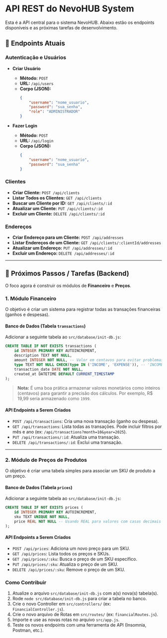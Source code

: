 # API REST do NevoHUB System

Esta é a API central para o sistema NevoHUB. Abaixo estão os endpoints disponíveis e as próximas tarefas de desenvolvimento.

## 🚀 Endpoints Atuais

### Autenticação e Usuários

* **Criar Usuário**
    * **Método:** `POST`
    * **URL:** `/api/users`
    * **Corpo (JSON):**
        ```json
        {
            "username": "nome_usuario",
            "password": "sua_senha",
            "role": "ADMINISTRADOR" 
        }
        ```

* **Fazer Login**
    * **Método:** `POST`
    * **URL:** `/api/login`
    * **Corpo (JSON):**
        ```json
        {
            "username": "nome_usuario",
            "password": "sua_senha"
        }
        ```

### Clientes

* **Criar Cliente:** `POST /api/clients`
* **Listar Todos os Clientes:** `GET /api/clients`
* **Buscar um Cliente por ID:** `GET /api/clients/:id`
* **Atualizar um Cliente:** `PUT /api/clients/:id`
* **Excluir um Cliente:** `DELETE /api/clients/:id`

### Endereços

* **Criar Endereço para um Cliente:** `POST /api/addresses`
* **Listar Endereços de um Cliente:** `GET /api/clients/:clientId/addresses`
* **Atualizar um Endereço:** `PUT /api/addresses/:id`
* **Excluir um Endereço:** `DELETE /api/addresses/:id`

---

## 📝 Próximos Passos / Tarefas (Backend)

O foco agora é construir os módulos de **Financeiro** e **Preços**.

### 1. Módulo Financeiro

O objetivo é criar um sistema para registrar todas as transações financeiras (ganhos e despesas).

#### **Banco de Dados (Tabela `transactions`)**
Adicionar a seguinte tabela ao `src/database/init-db.js`:
```sql
CREATE TABLE IF NOT EXISTS transactions (
    id INTEGER PRIMARY KEY AUTOINCREMENT,
    description TEXT NOT NULL,
    amount INTEGER NOT NULL, -- Valor em centavos para evitar problemas com ponto flutuante
    type TEXT NOT NULL CHECK(type IN ('INCOME', 'EXPENSE')), -- 'INCOME' para ganhos, 'EXPENSE' para despesas
    transaction_date DATE NOT NULL,
    created_at DATETIME DEFAULT CURRENT_TIMESTAMP
);
```
> **Nota:** É uma boa prática armazenar valores monetários como inteiros (centavos) para garantir a precisão dos cálculos. Por exemplo, R$ 19,99 seria armazenado como `1999`.

#### **API Endpoints a Serem Criados**
* `POST /api/transactions`: Cria uma nova transação (ganho ou despesa).
* `GET /api/transactions`: Lista todas as transações. Pode incluir filtros por mês e ano (ex: `/api/transactions?month=10&year=2025`).
* `PUT /api/transactions/:id`: Atualiza uma transação.
* `DELETE /api/transactions/:id`: Exclui uma transação.

---

### 2. Módulo de Preços de Produtos

O objetivo é criar uma tabela simples para associar um SKU de produto a um preço.

#### **Banco de Dados (Tabela `prices`)**
Adicionar a seguinte tabela ao `src/database/init-db.js`:
```sql
CREATE TABLE IF NOT EXISTS prices (
    id INTEGER PRIMARY KEY AUTOINCREMENT,
    sku TEXT UNIQUE NOT NULL,
    price REAL NOT NULL -- Usando REAL para valores com casas decimais
);
```

#### **API Endpoints a Serem Criados**
* `POST /api/prices`: Adiciona um novo preço para um SKU.
* `GET /api/prices`: Lista todos os preços e SKUs.
* `GET /api/prices/:sku`: Busca o preço de um SKU específico.
* `PUT /api/prices/:sku`: Atualiza o preço de um SKU.
* `DELETE /api/prices/:sku`: Remove o preço de um SKU.

### Como Contribuir

1.  Atualize o arquivo `src/database/init-db.js` com a(s) nova(s) tabela(s).
2.  Rode `node src/database/init-db.js` para criar a tabela no banco.
3.  Crie o novo Controller em `src/controllers/` (ex: `FinancialController.js`).
4.  Crie o novo arquivo de Rotas em `src/routes/` (ex: `financialRoutes.js`).
5.  Importe e use as novas rotas no arquivo `src/app.js`.
6.  Teste os novos endpoints com uma ferramenta de API (Insomnia, Postman, etc.).

